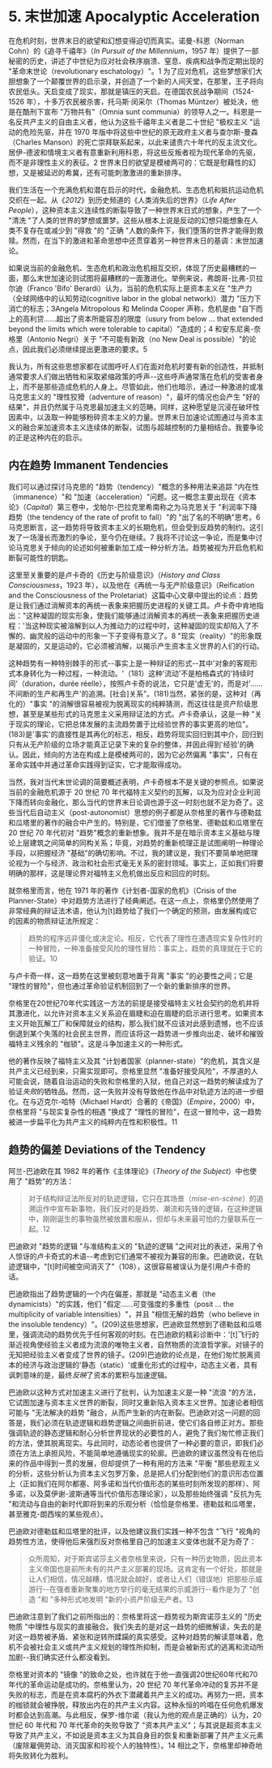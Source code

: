 # 5. 末世加速 Apocalyptic Acceleration
在危机时刻，世界末日的欲望和幻想变得迫切而真实。诺曼-科恩（Norman Cohn）的《追寻千禧年》（*In Pursuit of the Millennium*，1957 年）提供了一部秘密的历史，讲述了中世纪为应对社会秩序崩溃、窒息、疾病和战争而定期出现的 "革命末世论（revolutionary eschatology）"。1 为了应对危机，这些梦想家们大胆想象了一个颠覆世界的启示录，并创造了一个新的人间天堂，在那里，王子将向农民低头。天启变成了现实，那就是镇压的天启。在德国农民战争期间（1524-1526 年），十多万农民被杀害，托马斯·闵采尔（Thomas Müntzer）被处决，他是在酷刑下宣布 "万物共有"（Omnia sunt communia）的领导人之一。科恩是一名反共产主义的自由主义者，他认为这些千禧年主义者是二十世纪 "极权主义 "运动的危险先驱，并在 1970 年版中将这些中世纪的原无政府主义者与查尔斯-曼森（Charles Manson）的死亡崇拜联系起来，以此来谴责六十年代的反主流文化。居伊-德波和情境主义者有意重新利用科恩，将这些反叛者视为现代革命的先驱，而不是非理性主义的表征。2 世界末日的欲望是模棱两可的：它既是慰藉性的幻想，又是被延迟的希冀，还有可能刺激激进的重新排序。

我们生活在一个充满危机和潜在启示的时代，金融危机、生态危机和抵抗运动危机交织在一起。从《*2012*》到历史频道的《人类消失后的世界》（*Life After People*），这种资本主义连续性的断裂导致了一种世界末日式的想象，产生了一个 "清洗 "了人类的世界的梦想或噩梦。这些从根本上说是反动的幻想只能想象在人类不复存在或减少到 "得救 "的 "正确 "人数的条件下，我们堕落的世界才能得到救赎。然而，在当下的激进和革命思想中还贯穿着另一种世界末日的基调：末世加速论。

如果说当前的金融危机、生态危机和政治危机相互交织，体现了历史最糟糕的一面，那么末世加速论则试图将最糟糕的一面激进化。举例来说，弗朗哥-比弗-贝拉尔迪（Franco 'Bifo' Berardi）认为，当前的危机实际上是资本主义在 "生产力（全球网络中的认知劳动(cognitive labor in the global network)）潜力 "压力下消亡的标志；3Angela Mitropolous 和 Melinda Cooper 声称，危机是由 "自下而上的高利贷......超出了资本所能容忍的限度（usury from below … that extended beyond the limits which were tolerable to capital）"造成的；4 和安东尼奥-奈格里（Antonio Negri）关于 "不可能有新政（no New Deal is possible）"的论点，因此我们必须继续提出更激进的要求。5

我认为，所有这些思想家都在试图呼吁人们在面对危机时要有新的创造性，并抵制通常要求人们做出牺牲和采取紧缩政策的呼声--这些呼声通常落在危机的受害者身上，而不是那些造成危机的人身上。尽管如此，他们也暗示，通过一种激进的或准马克思主义的 "理性狡猾（adventure of reason）"，最坏的情况也会产生 "好的结果"，并且仍然属于马克思最加速主义的范畴。同样，这种愿望是沉浸在破坏性因素中，以汲取一种能够粉碎资本主义的力量。世界末日加速论试图通过与资本主义的融合来加速资本主义连续体的断裂，试图与超越控制的力量相结合。我要争论的正是这种内在的启示。
## 内在趋势 Immanent Tendencies
我们可以通过探讨马克思的 "趋势（tendency）"概念的多种用法来追踪 "内在性（immanence）"和 "加速（acceleration）"问题。这一概念主要出现在《资本论》（*Capital*）第三卷中，戈帕尔-巴拉克里希南称之为马克思关于 "利润率下降趋势（the tendency of the rate of profit to fall）"的 "出了名的不明确"思考。6 马克思断言，这一趋势将导致资本主义的长期危机，但会受到反趋势的制约。这引发了一场漫长而激烈的争论，至今仍在继续。7 我将不讨论这一争论，而是集中讨论马克思关于倾向的论述如何被重新加工成一种分析方法。趋势被视为开启危机和断裂可能性的钥匙。

这里至关重要的是卢卡奇的《历史与阶级意识》（*History and Class Consciousness*，1923 年），以及他在《再统一与无产阶级意识》（Reification and the Consciousness of the Proletariat）这篇中心文章中提出的论点：趋势是让我们通过消解资本的再统一表象来把握历史进程的关键工具。卢卡奇中肯地指出："这种凝固的现实形象，使我们能够通过消解资本的再统一表象来把握历史进程：'当这种现实被溶解到以人为推动力的过程中时，这种凝固的现实却陷入了不懈的、幽灵般的运动中的形象一下子变得有意义了。8 "现实（reality）"的形象既是凝固的，又是运动的，它必须被消解，以揭示产生资本主义世界的人们的行动。

这种趋势有一种特别棘手的形式--事实上是一种辩证的形式--其中'对象的客观形式本身转化为一种过程，一种流动。'（181）这种'流动'不是柏格森式的'持续时间'（duration，durée réelle），按照卢卡奇的说法，它只是'虚无'的，而是对'......不间断的生产和再生产'的追溯。[社会]关系"。(181)当然，紧张的是，这种对（再化的）"事实 "的消解很容易被视为脱离现实的纯粹猜测，而这往往是资产阶级思想，甚至是某些形式的马克思主义采用辩证法的方式。卢卡奇承认，这是一种 "关于现实的理论，它把总体发展的主流趋势置于比经验世界的事实更高的地位"。(183)是'事实'的直接性是其再化的标志，相反，趋势将现实回归到其中介，回归到只有从无产阶级的立场才能真正记录下来的复杂的整体，并因此得到'经验'的确认。因此，倾向的方法在构成上是模棱两可的，因为它必然偏离 "事实"，只有在革命实践中并通过革命实践得到证实，它才能取得成功。

当然，我对当代末世论调的简要概述表明，卢卡奇根本不是关键的参照点。如果说当前的金融危机源于 20 世纪 70 年代福特主义契约的瓦解，以及为应对企业利润下降而转向金融化，那么当代的世界末日论调也源于这一时刻也就不足为奇了。这些当代后自动主义（post-autonomist）思想的例子都是从奈格里的著作与德勒兹和瓜塔里的著作的融合中产生的。特别是，它们借鉴了奈格里、德勒兹和瓜塔里在 20 世纪 70 年代初对 "趋势"概念的重新想象。我并不是在暗示资本主义基础与理论上层建筑之间简单的同构关系；毕竟，对趋势的重新梳理正是试图阐明一种理论手段，以把握经济 "基础"的确切影响。不过，我的建议是，我们不要简单地把理论视为一个与经济、政治和社会形式毫无关系的密封领域。事实上，正如我们将要明确的那样，这是理论界对福特主义危机做出反应和回应的时刻。

就奈格里而言，他在 1971 年的著作《计划者-国家的危机》（Crisis of the Planner-State）中对趋势方法进行了经典阐述。在这一点上，奈格里仍然使用了非常经典的辩证法术语，他认为[t]趋势给了我们一个确定的预测，由发展构成它的因素的物质辩证法所规定：
>趋势的程序远非僵化或决定论。相反，它代表了理性在遭遇现实复杂性时的一种冒险，一种准备接受风险的理性冒险：事实上，趋势的真理就在于它的验证。10

与卢卡奇一样，这一趋势在这里被刻意地置于背离 "事实 "的必要性之间；它是 "理性的冒险"，但也通过革命验证机制回到了一个新的重新排序的世界。

奈格里在20世纪70年代实践这一方法的前提是接受福特主义社会契约的危机并将其激进化，以允许对资本主义关系迫在眉睫和迫在眉睫的启示进行思考。如果资本主义开始瓦解工厂和保障就业的结构，那么我们就不应该对此感到遗憾，也不应该倒退到某个失落的社会民主世界，而应该将这一趋势进一步推向出走、破坏和摧毁福特主义残余的 "枷锁"。这是斗争加速主义的一种形式。

他的著作反映了福特主义及其 "计划者国家（planner-state）"的危机，其含义是共产主义已经到来，只需实现即可。奈格里显然 "准备好接受风险"，不厚道的人可能会说，随着自治运动的失败和奈格里的入狱，他自己对这一趋势的解读成为了验证*失败*的牺牲品。然而，这一失败并没有导致他在作品中对轨迹方法的进一步细化。在与迈克尔-哈特（Michael Hardt）合著的《帝国》（*Empire*，2000）中，奈格里将 "与现实复杂性的相遇 "换成了 "理性的冒险"，在这一冒险中，这一趋势被进一步扁平化为共产主义的纯粹内在性和积极性。11
## 趋势的偏差 Deviations of the Tendency
阿兰-巴迪欧在其 1982 年的著作《主体理论》（*Theory of the Subject*）中也使用了 "趋势"的方法：
>对于结构辩证法所反对的轨迹逻辑，它只在其场景（*mise-en-scène*）的追溯运作中宣布新事物，我们反对的是趋势、潮流和先锋的逻辑，在这种逻辑中，刚刚诞生的事物虽然被放置和服从，但却与未来最可怕的力量联系在一起。12

巴迪欧对 "趋势的逻辑 "与准结构主义的 "轨迹的逻辑 "之间对比的表述，采用了令人惊讶的卢卡奇式的术语--考虑到它们通常不被视为兼容的形象。巴迪欧说，在轨迹逻辑中，"[t]时间被空间消灭了"（108），这很容易被误认为是引用卢卡奇的话。

巴迪欧指出了趋势逻辑的一个内在偏差，那就是 "动态主义者（the dynamicists）"的实践，他们 "假定......可变强度的多重性（posit … the multiplicity of variable intensities）"，并且 "相信无解的趋势（who believe in the insoluble tendency）"。(209)这些思想家，巴迪欧显然想到了德勒兹和瓜塔里，强调流动的趋势优先于任何客观的时刻。在巴迪欧的精彩诊断中：'[t]飞行的渐近视角使经验主义者成为流浪的唯物主义者，自然物质的流浪哲学家。对镜子的无知把经验主义者变成了世界的镜子。(209)巴迪欧的论点是，在他们匆忙脱离资本的经济与政治逻辑的'静态（static）'或重化形式的过程中，动态主义者，具有讽刺意味的是，最终*反映*了资本的累积与加速逻辑。

巴迪欧以这种方式对加速主义进行了批判，认为加速主义是一种 "流浪 "的方法，它试图加速与资本主义世界的断裂，同时又重新陷入资本主义世界。加速论者相信可能与 "无法解决的趋势 "融合，从而产生新的内在断裂。巴迪欧对这一问题的回答是，我们必须在轨迹逻辑和趋势逻辑之间曲折前进，使它们各自修正对方。那些强调轨迹的静态逻辑和耐心分析世界现状的必要性的人，避免了我们匆忙修正我们的方法，使其脱离现实。与此同时，动态论者也提供了一种必要的意识，即我们必须在方法上承担风险，不能简单地遵循现实的轮廓。巴迪欧的建议虽然没有在他后来的作品中得到一贯的发展，但却提供了一种有用的方法来 "平衡 "那些悲观主义的分析，这些分析认为资本主义包罗万象，总是把人们分配到他们的意识形态位置上（正如我们在阿尔都塞、阿多诺和当代价值形态的某些时刻所发现的那样）、阿多诺，以及莫伊谢-波斯通等当代价值形态理论家），以及那些始终强调 "反抗为先 "和流动与自由的新时代即将到来的乐观分析（恰恰是奈格里、德勒兹和瓜塔里，甚至雅克-朗西埃的某些观点）。

巴迪欧对德勒兹和瓜塔里的批评，以及他建议我们实践一种不包含 "飞行 "视角的趋势性方法，使得他后来强烈反对奈格里自己的加速主义变体也就不足为奇了：
>众所周知，对于斯宾诺莎主义者奈格里来说，只有一种历史物质，因此资本主义帝国也是前所未有的共产主义部署的现场。这肯定有一个好处，那就是让人们相信，情况越糟，情况就会越好，或者让人们（错误地）把那些示威游行--在强者重新聚集的地方举行的毫无结果的示威游行--看作是为了 "创造 "和 "多种形式地发明 "新的小资产阶级无产者。13

巴迪欧注意到了我们之前所指出的：奈格里将这一趋势视为斯宾诺莎主义的 "历史物质 "中理性与现实的直接融合。我们失去的是对这一趋势的细微解读，失去的是对这一趋势被矛盾、紧张和逆转所蹂躏的真实感受。这种对趋势的解读意味着，危机不会被社会主义或共产主义规划的理性所抑制，而是会被新形式的逃离和流动所加剧--我们确实还什么都没看到。

奈格里对资本的 "镜像 "的致命之处，也许就在于他一直强调20世纪60年代和70年代的革命运动是成功的。奈格里认为，20 世纪 70 年代革命冲动的复苏并不是失败的标志，而是在资本腐朽的外衣下潜藏着共产主义的成功。再努力一把，资本的枷锁就会被挣脱，释放出内在的共产主义内容。这种永恒的吟唱在任何危机爆发时都会达到高潮。与此相反，保罗-维尔诺（我认为他的观点是正确的）认为，20 世纪 60 年代和 70 年代革命的失败导致了 "资本共产主义"；与其说是超资本主义导致了共产主义，不如说是资本主义为其自身目的恢复和重新部署了共产主义元素（废除雇佣劳动、消灭国家和珍视个人的独特性）。14 相比之下，奈格里却神奇地将失败转化为胜利。
